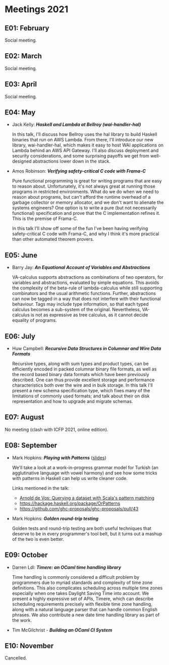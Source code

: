 # Meetings 2021

## E01: February

Social meeting.

## E02: March

Social meeting.

## E03: April

Social meeting.

## E04: May

* Jack Kelly: **_Haskell and Lambda at Bellroy (wai-handler-hal)_**

  In this talk, I'll discuss how Bellroy uses the hal library to build Haskell binaries that run on AWS Lambda. From there, I'll introduce our new library, wai-handler-hal, which makes it easy to host WAI applications on Lambda behind an AWS API Gateway. I'll also discuss deployment and security considerations, and some surprising payoffs we get from well-designed abstractions lower down in the stack.

* Amos Robinson: **_Verifying safety-critical C code with Frama-C_**

  Pure functional programming is great for writing programs that are easy to reason about. Unfortunately, it's not always great at running those programs in restricted environments. What do we do when we need to reason about programs, but can't afford the runtime overhead of a garbage collector or memory allocator, and we don't want to alienate the systems engineers? One option is to write a pure (but not necessarily functional) specification and prove that the C implementation refines it. This is the premise of Frama-C.

  In this talk I'll show off some of the fun I've been having verifying safety-critical C code with Frama-C, and why I think it's more practical than other automated theorem provers.

## E05: June

* Barry Jay: **_An Equational Account of Variables and Abstractions_**

  VA-calculus supports abstractions as combinations of two operators, for variables and abstractions, evaluated by simple equations. This avoids the complexity of the beta-rule of lambda-calculus while still supporting combinators and the usual arithmetic functions. Further, abstractions can now be tagged in a way that does not interfere with their functional behaviour. Tags may include type information, so that each typed calculus becomes a sub-system of the original. Nevertheless, VA-calculus is not as expressive as tree calculus, as it cannot decide equality of programs.

## E06: July

* Huw Campbell: **_Recursive Data Structures in Columnar and Wire Data Formats_**

  Recursive types, along with sum types and product types, can be efficiently encoded in packed columnar binary file formats, as well as the record based binary data formats which have been previously described.
  One can thus provide excellent storage and performance characteristics both over the wire and in bulk storage. In this talk I'll present a new schema specification type, which fixes many of the limitations of commonly used formats; and talk about their on disk representation and how to upgrade and migrate schemas.


## E07: August

No meeting (clash with ICFP 2021, online edition).

## E08: September

* Mark Hopkins: **_Playing with Patterns_** ([slides](./2021-09-22-HopkinsM-and-and-or-patterns.pdf))

  We'll take a look at a work-in-progress grammar model for Turkish (an agglutinative language with vowel harmony) and see how some tricks with patterns in Haskell can help us write cleaner code.

  Links mentioned in the talk:

  * [Arnold de Vos: Querying a dataset with Scala's pattern matching](https://notes.backgroundsignal.com/Querying_a_Dataset_with_Scala_s_Pattern_Matching.html)
  * https://hackage.haskell.org/package/OrPatterns
  * https://github.com/ghc-proposals/ghc-proposals/pull/43

* Mark Hopkins: **_Golden round-trip testing_**

  Golden tests and round-trip testing are both useful techniques that deserve to be in every programmer's tool belt, but it turns out a mashup of the two is even better.

## E09: October
* Darren Ldl: **_Timere: an OCaml time handling library_**

  Time handling is commonly considered a difficult problem by programmers due to myriad standards and complexity of time zone definitions. This also complicates scheduling across multiple time zones especially when one takes Daylight Saving Time into account. We present a highly expressive set of APIs, Timere, which can describe scheduling requirements precisely with flexible time zone handling, along with a natural language parser that can handle common English phrases. We also contribute a new date time handling library as part of the work.
* Tim McGilchrist - **_Building an OCaml CI System_**

## E10: November
Cancelled.